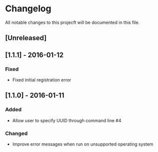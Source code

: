 # Changelog
All notable changes to this projecft will be documented in this file.

## [Unreleased]

## [1.1.1] - 2016-01-12
### Fixed
- Fixed initial registration error

## [1.1.0] - 2016-01-11
### Added
- Allow user to specify UUID through command line #4

### Changed
- Improve error messages when run on unsupported operating system
